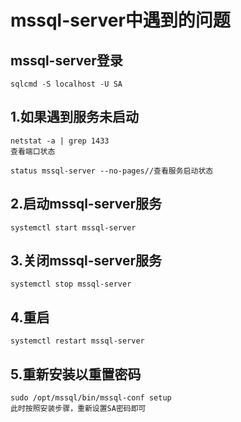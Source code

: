 # mssql-server中遇到的问题

## mssql-server登录

```
sqlcmd -S localhost -U SA
```

## 1.如果遇到服务未启动

```
netstat -a | grep 1433
查看端口状态

status mssql-server --no-pages//查看服务启动状态

```

## 2.启动mssql-server服务

```
systemctl start mssql-server 
```

## 3.关闭mssql-server服务

```
systemctl stop mssql-server
```

## 4.重启

```
systemctl restart mssql-server
```

## 5.重新安装以重置密码

```
sudo /opt/mssql/bin/mssql-conf setup
此时按照安装步骤，重新设置SA密码即可
```

